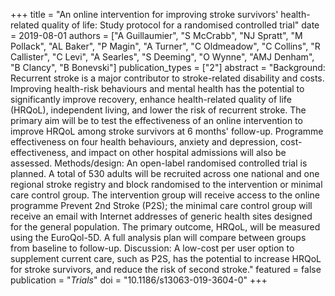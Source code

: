 +++
title = "An online intervention for improving stroke survivors' health-related quality of life: Study protocol for a randomised controlled trial"
date = 2019-08-01
authors = ["A Guillaumier", "S McCrabb", "NJ Spratt", "M Pollack", "AL Baker", "P Magin", "A Turner", "C Oldmeadow", "C Collins", "R Callister", "C Levi", "A Searles", "S Deeming", "O Wynne", "AMJ Denham", "B Clancy", "B Bonevski"]
publication_types = ["2"]
abstract = "Background: Recurrent stroke is a major contributor to stroke-related disability and costs. Improving health-risk behaviours and mental health has the potential to significantly improve recovery, enhance health-related quality of life (HRQoL), independent living, and lower the risk of recurrent stroke. The primary aim will be to test the effectiveness of an online intervention to improve HRQoL among stroke survivors at 6 months' follow-up. Programme effectiveness on four health behaviours, anxiety and depression, cost-effectiveness, and impact on other hospital admissions will also be assessed. Methods/design: An open-label randomised controlled trial is planned. A total of 530 adults will be recruited across one national and one regional stroke registry and block randomised to the intervention or minimal care control group. The intervention group will receive access to the online programme Prevent 2nd Stroke (P2S); the minimal care control group will receive an email with Internet addresses of generic health sites designed for the general population. The primary outcome, HRQoL, will be measured using the EuroQol-5D. A full analysis plan will compare between groups from baseline to follow-up. Discussion: A low-cost per user option to supplement current care, such as P2S, has the potential to increase HRQoL for stroke survivors, and reduce the risk of second stroke."
featured = false
publication = "*Trials*"
doi = "10.1186/s13063-019-3604-0"
+++

